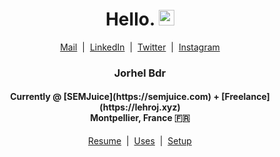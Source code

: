 <div align="center">
    <h1>Hello. <img src="https://media.giphy.com/media/hvRJCLFzcasrR4ia7z/giphy.gif" width="25px"></h1>
</div>

<div align="center">
    <a href="mailto:contact@lehroj.xyz">Mail</a>
    &nbsp;|&nbsp;
    <a href="https://linkedin.com/in/lehroj">LinkedIn</a>
    &nbsp;|&nbsp;
    <a href="https://twitter.com/_lehroj">Twitter</a>
    &nbsp;|&nbsp;
    <a href="https://instagram.com/_lehroj">Instagram</a>
</div>

<div align="center">
    <h3>Jorhel Bdr</h3>
    <h4>
        Currently @ [SEMJuice](https://semjuice.com) + [Freelance](https://lehroj.xyz)
        <br>
        Montpellier, France 🇫🇷
    </h4>
</div>

<div align="center">
    <a href="https://lehroj.github.io/resume">Resume</a>
    &nbsp;|&nbsp;
    <a href="https://lehroj.github.io/uses">Uses</a>
    &nbsp;|&nbsp;
    <a href="https://github.com/lehroj/setup">Setup</a>
</div>

